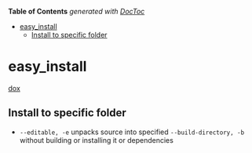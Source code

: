 **Table of Contents**  *generated with [DocToc](http://doctoc.herokuapp.com/)*

- [easy_install](#easy_install)
	- [Install to specific folder](#install-to-specific-folder)

# easy_install

[dox](http://packages.python.org/distribute/easy_install.html)

## Install to specific folder

- `--editable, -e` unpacks source into specified `--build-directory, -b` without building or installing it or dependencies
